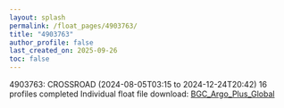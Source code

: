 ```yaml
---
layout: splash
permalink: /float_pages/4903763/
title: "4903763"
author_profile: false
last_created_on: 2025-09-26
toc: false
---
```

 
4903763: CROSSROAD (2024-08-05T03:15 to 2024-12-24T20:42)
16 profiles completed
Individual float file download: [BGC_Argo_Plus_Global](https://ftp.soest.hawaii.edu/bgc_argo_plus/Individual_Floats/outliers_removed/4903763_Sprof_processed.nc)
